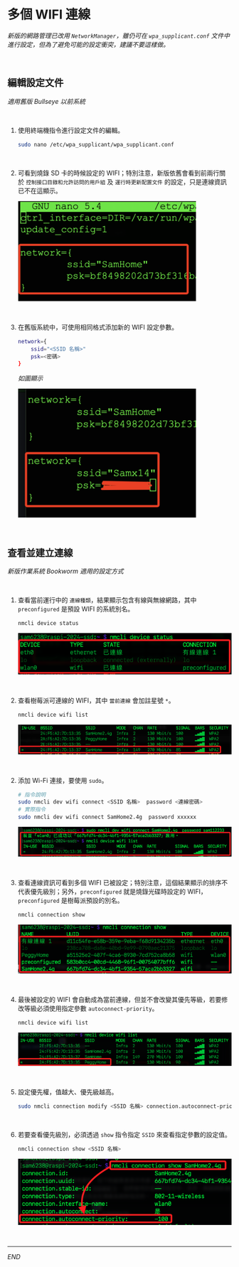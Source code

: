 # 多個 WIFI 連線

_新版的網路管理已改用 `NetworkManager`，雖仍可在 `wpa_supplicant.conf` 文件中進行設定，但為了避免可能的設定衝突，建議不要這樣做。_

<br>

## 編輯設定文件

_適用舊版 Bullseye 以前系統_

<br>

1. 使用終端機指令進行設定文件的編輯。

    ```bash
    sudo nano /etc/wpa_supplicant/wpa_supplicant.conf
    ```

<br>

2. 可看到燒錄 SD 卡的時候設定的 WIFI；特別注意，新版依舊會看到前兩行關於 `控制接口目錄和允許訪問的用戶組` 及 `運行時更新配置文件` 的設定，只是連線資訊已不在這顯示。

    <img src="images/img_16.png" width="400px" />

<br>

3. 在舊版系統中，可使用相同格式添加新的 WIFI 設定參數。

    ```bash
    network={
        ssid="<SSID 名稱>"
        psk=<密碼>
    }
    ```

    _如圖顯示_

    <img src="images/img_18.png" width="400px" />

<br>

## 查看並建立連線

_新版作業系統 Bookworm 適用的設定方式_

<br>

1. 查看當前運行中的 `連線種類`，結果顯示包含有線與無線網路，其中 `preconfigured` 是預設 WIFI 的系統別名。

    ```bash
    nmcli device status
    ```

    ![](images/img_133.png)

<br>

2. 查看樹莓派可連線的 WIFI，其中 `當前連線` 會加註星號 `*`。

    ```bash
    nmcli device wifi list
    ```

    ![](images/img_128.png)

<br>

2. 添加 Wi-Fi 連接，要使用 `sudo`。

    ```bash
    # 指令說明
    sudo nmcli dev wifi connect <SSID 名稱>  password <連線密碼>
    # 實際指令
    sudo nmcli dev wifi connect SamHome2.4g  password xxxxxx
    ```

    ![](images/img_129.png)

<br>

3. 查看連線資訊可看到多個 WIFI 已被設定；特別注意，這個結果顯示的排序不代表優先級別；另外，`preconfigured` 就是燒錄光碟時設定的 WIFI，`preconfigured` 是樹莓派預設的別名。

    ```bash
    nmcli connection show
    ```

    ![](images/img_131.png)

<br>

4. 最後被設定的 WIFI 會自動成為當前連線，但並不會改變其優先等級，若要修改等級必須使用指定參數 `autoconnect-priority`。

    ```bash
    nmcli device wifi list
    ```

    ![](images/img_132.png)

<br>

5. 設定優先權，值越大、優先級越高。

    ```bash
    sudo nmcli connection modify <SSID 名稱> connection.autoconnect-priority <優先級別>
    ```

<br>

6. 若要查看優先級別，必須透過 `show` 指令指定 `SSID` 來查看指定參數的設定值。

    ```bash
    nmcli connection show <SSID 名稱>
    ```

    ![](images/img_134.png)

<br>

___

_END_